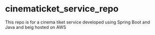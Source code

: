 # cinematicket_service_repo

This repo is for a cinema tiket service  developed using Spring Boot and Java and beig hosted on AWS 
